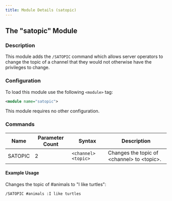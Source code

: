 ```yaml
---
title: Module Details (satopic)
---
```


## The "satopic" Module

### Description

This module adds the `/SATOPIC` command which allows server operators to change the topic of a channel that they would not otherwise have the privileges to change.

### Configuration

To load this module use the following `<module>` tag:

```xml
<module name="satopic">
```

This module requires no other configuration.

### Commands

Name    | Parameter Count | Syntax              | Description
------- | --------------- | ------------------- | -----------
SATOPIC | 2               | `<channel> <topic>` | Changes the topic of &lt;channel&gt; to &lt;topic&gt;.

#### Example Usage

Changes the topic of #animals to "I like turtles":

```plaintext
/SATOPIC #animals :I like turtles
```
